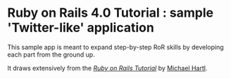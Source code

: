 # Ruby on Rails 4.0 Tutorial : sample 'Twitter-like' application

This sample app is meant to expand step-by-step RoR skills by developing each part from the ground up.

It draws extensively from the [*Ruby on Rails Tutorial*](http://railstutorial.org/) by [Michael Hartl](http://michaelhartl.com/).

